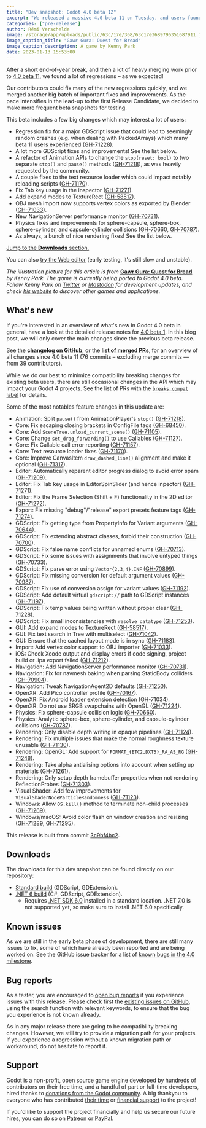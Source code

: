 ```yaml
---
title: "Dev snapshot: Godot 4.0 beta 12"
excerpt: "We released a massive 4.0 beta 11 on Tuesday, and users found a lot of regressions – as we expected! Contributors fixed many of the new regressions quickly, and we merged another big batch of changes. As the pace intensifies in the lead-up to the first Release Candidate, we decided to make more frequent beta snapshots for testing."
categories: ["pre-release"]
author: Rémi Verschelde
image: /storage/app/uploads/public/63c/17e/368/63c17e3689796351687911.jpg
image_caption_title: "Gawr Gura: Quest for Bread"
image_caption_description: A game by Kenny Park
date: 2023-01-13 15:53:00
---
```


After a short end-of-year break, and then a lot of heavy merging work prior to [4.0 beta 11](/article/dev-snapshot-godot-4-0-beta-11), we found a lot of regressions – as we expected!

Our contributors could fix many of the new regressions quickly, and we merged another big batch of important fixes and improvements. As the pace intensifies in the lead-up to the first Release Candidate, we decided to make more frequent beta snapshots for testing.

This beta includes a few big changes which may interest a lot of users:

- Regression fix for a major GDScript issue that could lead to seemingly random crashes (e.g. when dealing with PackedArrays) which many beta 11 users experienced ([GH-71228](https://github.com/godotengine/godot/pull/71228)).
- A lot more GDScript fixes and improvements! See the list below.
- A refactor of Animation APIs to change the `stop(reset: bool)` to two separate `stop()` and `pause()` methods ([GH-71218](https://github.com/godotengine/godot/pull/71218)), as was heavily requested by the community.
- A couple fixes to the text resource loader which could impact notably reloading scripts ([GH-71170](https://github.com/godotengine/godot/pull/71170)).
- Fix Tab key usage in the inspector ([GH-71271](https://github.com/godotengine/godot/pull/71271)).
- Add expand modes to TextureRect ([GH-58517](https://github.com/godotengine/godot/pull/58517)).
- OBJ mesh import now supports vertex colors as exported by Blender ([GH-71033](https://github.com/godotengine/godot/pull/71033)).
- New NavigationServer performance monitor ([GH-70731](https://github.com/godotengine/godot/pull/70731)).
- Physics fixes and improvements for sphere-capsule, sphere-box, sphere-cylinder, and capsule-cylinder collisions ([GH-70660](https://github.com/godotengine/godot/pull/70660), [GH-70787](https://github.com/godotengine/godot/pull/70787)).
- As always, a bunch of nice rendering fixes! See the list below.

[Jump to the **Downloads** section.](#downloads)

You can also [try the Web editor](https://editor.godotengine.org/releases/4.0.beta12/godot.editor.html) (early testing, it's still slow and unstable).

*The illustration picture for this article is from* [**Gawr Gura: Quest for Bread**](https://kennypark.xyz/games/ggqfb) *by Kenny Park. The game is currently being ported to Godot 4.0 beta. Follow Kenny Park on [Twitter](https://twitter.com/kennyparkpark) or [Mastodon](https://mastodon.gamedev.place/@kennypark) for development updates, and check [his website](https://kennypark.xyz/) to discover other games and applications.*

## What's new

If you're interested in an overview of what's new in Godot 4.0 beta in general, have a look at the detailed release notes for [4.0 beta 1](/article/dev-snapshot-godot-4-0-beta-1). In this blog post, we will only cover the main changes since the previous beta release.

See the [**changelog on GitHub**](https://github.com/godotengine/godot/compare/91713ced81792b10fdc9367b7f355738e5d52777...3c9bf4bc210a8e6a208f30ca59de4d4d7e18c04d), or the [**list of merged PRs**](https://github.com/godotengine/godot/pulls?q=is%3Apr+merged%3A2023-01-10T16%3A00..2023-01-13T10%3A00+is%3Amerged+sort%3Acreated-asc+milestone%3A4.0), for an overview of all changes since 4.0 beta 11 (76 commits – excluding merge commits ― from 39 contributors).

While we do our best to minimize compatibility breaking changes for existing beta users, there are still occasional changes in the API which may impact your Godot 4 projects. See the list of PRs with the [`breaks compat` label](https://github.com/godotengine/godot/pulls?q=is%3Apr+merged%3A2023-01-10T16%3A00..2023-01-13T10%3A00+is%3Amerged+sort%3Acreated-asc+milestone%3A4.0+label%3A%22breaks+compat%22) for details.

Some of the most notables feature changes in this update are:

- Animation: Split `pause()` from AnimationPlayer's `stop()` ([GH-71218](https://github.com/godotengine/godot/pull/71218)).
- Core: Fix escaping closing brackets in ConfigFile tags ([GH-68450](https://github.com/godotengine/godot/pull/68450)).
- Core: Add `SceneTree.unload_current_scene()` ([GH-71105](https://github.com/godotengine/godot/pull/71105)).
- Core: Change `set_drag_forwarding()` to use Callables ([GH-71127](https://github.com/godotengine/godot/pull/71127)).
- Core: Fix Callable call error reporting ([GH-71157](https://github.com/godotengine/godot/pull/71157)).
- Core: Text resource loader fixes ([GH-71170](https://github.com/godotengine/godot/pull/71170)).
- Core: Improve CanvasItem `draw_dashed_line()` alignment and make it optional ([GH-71317](https://github.com/godotengine/godot/pull/71317)).
- Editor: Automatically reparent editor progress dialog to avoid error spam ([GH-71209](https://github.com/godotengine/godot/pull/71209)).
- Editor: Fix Tab key usage in EditorSpinSlider (and hence inpector) ([GH-71271](https://github.com/godotengine/godot/pull/71271)).
- Editor: Fix the Frame Selection (Shift + F) functionality in the 2D editor ([GH-71272](https://github.com/godotengine/godot/pull/71272)).
- Export: Fix missing "debug"/"release" export presets feature tags ([GH-71274](https://github.com/godotengine/godot/pull/71274)).
- GDScript: Fix getting type from PropertyInfo for Variant arguments ([GH-70644](https://github.com/godotengine/godot/pull/70644)).
- GDScript: Fix extending abstract classes, forbid their construction ([GH-70700](https://github.com/godotengine/godot/pull/70700)).
- GDScript: Fix false name conflicts for unnamed enums ([GH-70713](https://github.com/godotengine/godot/pull/70713)).
- GDScript: Fix some issues with assignments that involve untyped things ([GH-70733](https://github.com/godotengine/godot/pull/70733)).
- GDScript: Fix parse error using `Vector{2,3,4}.INF` ([GH-70899](https://github.com/godotengine/godot/pull/70899)).
- GDScript: Fix missing conversion for default argument values ([GH-70987](https://github.com/godotengine/godot/pull/70987)).
- GDScript: Fix use of conversion assign for variant values ([GH-71192](https://github.com/godotengine/godot/pull/71192)).
- GDScript: Add default virtual `gdscript://` path to GDScript instances ([GH-71197](https://github.com/godotengine/godot/pull/71197)).
- GDScript: Fix temp values being written without proper clear ([GH-71228](https://github.com/godotengine/godot/pull/71228)).
- GDScript: Fix small inconsistencies with `resolve_datatype` ([GH-71253](https://github.com/godotengine/godot/pull/71253)).
- GUI: Add expand modes to TextureRect ([GH-58517](https://github.com/godotengine/godot/pull/58517)).
- GUI: Fix text search in Tree with multiselect ([GH-71042](https://github.com/godotengine/godot/pull/71042)).
- GUI: Ensure that the cached layout mode is in sync ([GH-71183](https://github.com/godotengine/godot/pull/71183)).
- Import: Add vertex color support to OBJ importer ([GH-71033](https://github.com/godotengine/godot/pull/71033)).
- iOS: Check Xcode output and display errors if code signing, project build or .ipa export failed ([GH-71212](https://github.com/godotengine/godot/pull/71212)).
- Navigation: Add NavigationServer performance monitor ([GH-70731](https://github.com/godotengine/godot/pull/70731)).
- Navigation: Fix for navmesh baking when parsing StaticBody colliders ([GH-70904](https://github.com/godotengine/godot/pull/70904)).
- Navigation: Tweak NavigationAgent2D defaults ([GH-71250](https://github.com/godotengine/godot/pull/71250)).
- OpenXR: Add Pico controller profile ([GH-70167](https://github.com/godotengine/godot/pull/70167)).
- OpenXR: Fix Android loader extension detection ([GH-71034](https://github.com/godotengine/godot/pull/71034)).
- OpenXR: Do not use SRGB swapchains with OpenGL ([GH-71224](https://github.com/godotengine/godot/pull/71224)).
- Physics: Fix sphere-capsule collision logic ([GH-70660](https://github.com/godotengine/godot/pull/70660)).
- Physics: Analytic sphere-box, sphere-cylinder, and capsule-cylinder collisions ([GH-70787](https://github.com/godotengine/godot/pull/70787)).
- Rendering: Only disable depth writing in opaque pipelines ([GH-71124](https://github.com/godotengine/godot/pull/71124)).
- Rendering: Fix multiple issues that make the normal roughness texture unusable ([GH-71130](https://github.com/godotengine/godot/pull/71130)).
- Rendering: OpenGL: Add support for `FORMAT_{ETC2,DXT5}_RA_AS_RG` ([GH-71248](https://github.com/godotengine/godot/pull/71248)).
- Rendering: Take alpha antialising options into account when setting up materials ([GH-71261](https://github.com/godotengine/godot/pull/71261)).
- Rendering: Only setup depth framebuffer properties when not rendering ReflectionProbes ([GH-71303](https://github.com/godotengine/godot/pull/71303)).
- Visual Shader: Add few improvements for `VisualShaderNodeParticleRandomness` ([GH-71123](https://github.com/godotengine/godot/pull/71123)).
- Windows: Allow `OS.kill()` method to terminate non-child processes ([GH-71269](https://github.com/godotengine/godot/pull/71269)).
- Windows/macOS: Avoid color flash on window creation and resizing ([GH-71289](https://github.com/godotengine/godot/pull/71289), [GH-71295](https://github.com/godotengine/godot/pull/71295)).

This release is built from commit [3c9bf4bc2](https://github.com/godotengine/godot/commit/3c9bf4bc210a8e6a208f30ca59de4d4d7e18c04d).

<a id="downloads"></a>
## Downloads

The downloads for this dev snapshot can be found directly on our repository:

* [Standard build](https://downloads.tuxfamily.org/godotengine/4.0/beta12/) (GDScript, GDExtension).
* [.NET 6 build](https://downloads.tuxfamily.org/godotengine/4.0/beta12/mono) (C#, GDScript, GDExtension).
  - Requires [.NET SDK 6.0](https://dotnet.microsoft.com/en-us/download/dotnet/6.0) installed in a standard location. .NET 7.0 is not supported yet, so make sure to install .NET 6.0 specifically.

## Known issues

As we are still in the early beta phase of development, there are still many issues to fix, some of which have already been reported and are being worked on. See the GitHub issue tracker for a list of [known bugs in the 4.0 milestone](https://github.com/godotengine/godot/issues?q=is%3Aissue+is%3Aopen+milestone%3A4.0+label%3Abug+).

## Bug reports

As a tester, you are encouraged to [open bug reports](https://github.com/godotengine/godot/issues) if you experience issues with this release. Please check first the [existing issues on GitHub](https://github.com/godotengine/godot/issues), using the search function with relevant keywords, to ensure that the bug you experience is not known already.

As in any major release there are going to be compatibility breaking changes. However, we still try to provide a migration path for your projects. If you experience a regression without a known migration path or workaround, do not hesitate to report it.

## Support

Godot is a non-profit, open source game engine developed by hundreds of contributors on their free time, and a handful of part or full-time developers, hired thanks to [donations from the Godot community](https://godotengine.org/donate). A big thankyou to everyone who has contributed [their time](https://github.com/godotengine/godot/blob/master/AUTHORS.md) or [financial support](https://github.com/godotengine/godot/blob/master/DONORS.md) to the project!

If you'd like to support the project financially and help us secure our future hires, you can do so on [Patreon](https://www.patreon.com/godotengine) or [PayPal](https://godotengine.org/donate).
